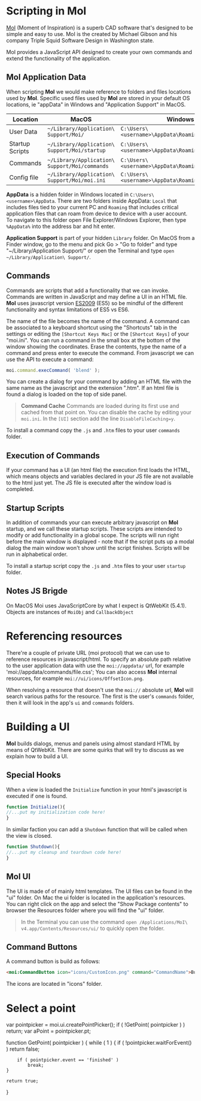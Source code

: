 # Scripting in MoI #

[MoI](http://moi3d.com) (Moment of Inspiration) is a superb CAD software that's designed to be simple and easy to use. MoI is the created by Michael Gibson and his company Triple Squid Software Design in Washington state.

MoI provides a JavaScript API designed to create your own commands and extend the functionality of the application.

## MoI Application Data ##

When scripting **MoI** we would make reference to folders and files locations used by **MoI**. Specific used files used by **MoI** are stored in your default OS locations, ie "appData" in Windows and "Application Support" in MacOS. 

| Location | MacOS | Windows |
| --- | --- | --- |
| User Data | `~/Library/Application\ Support/Moi/` | `C:\Users\<username>\AppData\Roaming\Moi\` |
| Startup Scripts |  `~/Library/Application\ Support/Moi/startup` | `C:\Users\<username>\AppData\Roaming\Moi\startup` |
| Commands |  `~/Library/Application\ Support/Moi/commands` | `C:\Users\<username>\AppData\Roaming\Moi\commands` |
| Config file |  `~/Library/Application\ Support/Moi/moi.ini` | `C:\Users\<username>\AppData\Roaming\Moi\moi.ini` |


**AppData** is a hidden folder in Windows located in `C:\Users\<username>\AppData`. There are two folders inside AppData: `Local` that includes files tied to your current PC and `Roaming` that includes critical application files that can roam from device to device with a user account. To navigate to this folder open File Explorer/Windows Explorer, then type `%AppData%` into the address bar and hit enter.

**Application Support** is part of your hidden `Library` folder. On MacOS from a Finder window, go to the menu and pick Go > "Go to folder" and type "~/Library/Application Support/" or open the Terminal and type  `open ~/Library/Application\ Support/`.



## Commands ##

Commands are scripts that add a functionality that we can invoke. Commands are written in JavaScript and may define a UI in an HTML file. **MoI** uses javascript version [ES2009](https://www.w3schools.com/js/js_es5.asp) (ES5) so be mindful of the different functionality and syntax limitations of ES5 vs ES6. 

The name of the file becomes the name of the command. A command can be associated to a keyboard shortcut using the "Shortcuts" tab in the settings or editing the `[Shortcut Keys Mac]` or the `[Shortcut Keys]` of your "moi.ini". You can run a command in the small box at the bottom of the window showing the coordinates. Erase the contents, type the name of a command and press enter to execute the command. From javascript we can use the API to execute a command:

```js
moi.command.execCommand( 'blend' );
```

You can create a dialog for your command by adding an HTML file with the same name as the javascript and the extension ".htm". If an html file is found a dialog is loaded on the top of side panel.


> **Command Cache** Commands are loaded during its first use and cached from that point on. You can disable the cache by editing your `moi.ini`. In the `[UI]` section add the line `DisableFileCaching=y`.


To install a command copy the `.js` and `.htm` files to your user `commands` folder.


## Execution of Commands ##

If your command has a UI (an html file) the execution first loads the HTML, which means objects and variables declared in your JS file are not available to the html just yet. The JS file is executed after the window load is completed.


## Startup Scripts ##

In addition of commands your can execute arbitrary javascript on **MoI** startup, and we call these startup scripts.  These scripts are intended to modify or add functionality in a global scope.  The scripts will run right before the main window is displayed - note that if the script puts up a modal dialog the main window won't show until the script finishes. Scripts will be run in alphabetical order. 

To install a startup script copy the `.js` and `.htm` files to your user `startup` folder.


## Notes JS Brigde ##

On MacOS Moi uses JavaScriptCore by what I expect is QtWebKit (5.4.1). Objects are instances of `MoiObj` and `CallbackObject`


# Referencing resources #

There're a couple of private URL (moi protocol) that we can use to reference resources in javascript/html. To specify an absolute path relative to the user application data with use the `moi://appdata/` url, for example 'moi://appdata/commands/file.css'; You can also access **MoI** internal resources, for example `moi://ui/icons/OffsetIcon.png`.

When resolving a resource that doesn't use the `moi://` absolute url, **MoI** will search various paths for the resource. The first is the user's `commands` folder, then it will look in the app's `ui` and `commands` folders.


# Building a UI #

**MoI** builds dialogs, menus and panels using almost standard HTML by means of QtWebKit. There are some quirks that will try to discuss as we explain how to build a UI.


## Special Hooks ##

When a view is loaded the `Initialize` function in your html's javascript is executed if one is found.

```js
function Initialize(){
//...put my initialization code here!
}
```

In similar faction you can add a `Shutdown` function that will be called when the view is closed.

```js
function Shutdown(){
//...put my cleanup and teardown code here!
}
```

## MoI UI ##

The UI is made of of mainly html templates. The UI files can be found in the "ui" folder. On Mac the ui folder is located in the application's resources. You can right click on the app and select the "Show Package contents" to browser the Resources folder where you will find the "ui" folder.

> In the Terminal you can use the command `open /Applications/MoI\ v4.app/Contents/Resources/ui/` to quickly open the folder.


## Command Buttons ##

A command button is build as follows:

```html
<moi:CommandButton icon="icons/CustomIcon.png" command="CommandName">Button text label here</moi:CommandButton>
```

The icons are located in "icons" folder.



# Select a point #

var pointpicker = moi.ui.createPointPicker();
if ( !GetPoint( pointpicker ) ) return;
var aPoint = pointpicker.pt;	


function GetPoint( pointpicker )
{
	while ( 1 )
	{
		if ( !pointpicker.waitForEvent() )
			return false;
			
		if ( pointpicker.event == 'finished' )
			break;
	}
	
	return true;
}